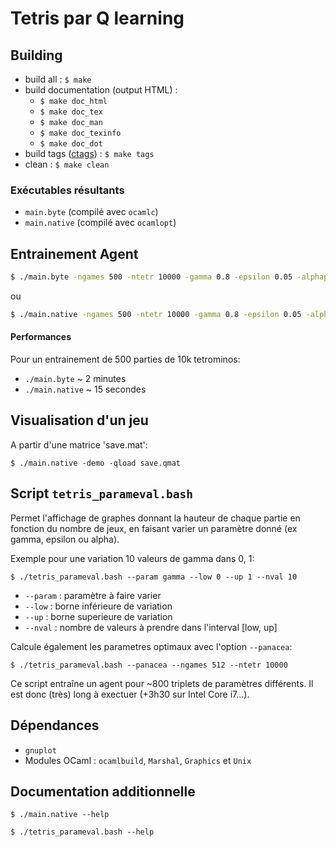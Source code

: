 # Tetris par Q learning

## Building

* build all : ```$ make```
* build documentation (output HTML) : 
  * ```$ make doc_html```
  * ```$ make doc_tex```
  * ```$ make doc_man```
  * ```$ make doc_texinfo```
  * ```$ make doc_dot```
* build tags ([ctags](http://ctags.sourceforge.net/)) : ```$ make tags```
* clean : ```$ make clean```

### Exécutables résultants


* ```main.byte``` (compilé avec ```ocamlc```)
* ```main.native``` (compilé avec ```ocamlopt```)


## Entrainement Agent
```bash
$ ./main.byte -ngames 500 -ntetr 10000 -gamma 0.8 -epsilon 0.05 -alphap 0.005 -qsave save.qmat
```
ou
```bash
$ ./main.native -ngames 500 -ntetr 10000 -gamma 0.8 -epsilon 0.05 -alphap 0.005 -qsave save.qmat
```

#### Performances
Pour un entrainement de 500 parties de 10k tetrominos:

* ```./main.byte``` ~ 2 minutes
* ```./main.native``` ~ 15 secondes

## Visualisation d'un jeu

A partir d'une matrice 'save.mat':

```$ ./main.native -demo -qload save.qmat```

## Script ```tetris_parameval.bash```

Permet l'affichage de graphes donnant la hauteur de chaque partie en fonction
du nombre de jeux, en faisant varier un paramètre donné (ex gamma, epsilon ou
alpha).

Exemple pour une variation 10 valeurs de gamma dans 0, 1:

```$ ./tetris_parameval.bash --param gamma --low 0 --up 1 --nval 10```

* ```--param``` : paramètre à faire varier
* ```--low``` : borne inférieure de variation
* ```--up``` : borne superieure de variation
* ```--nval```  : nombre de valeurs à prendre dans l'interval [low, up]


Calcule également les parametres optimaux avec l'option ```--panacea```:

```$ ./tetris_parameval.bash --panacea --ngames 512 --ntetr 10000```

Ce script entraîne un agent pour ~800 triplets de paramètres différents.
Il est donc (très) long à exectuer (+3h30 sur Intel Core i7...).

## Dépendances

* ```gnuplot```
* Modules OCaml : ```ocamlbuild```, ```Marshal```, ```Graphics``` et ```Unix```


## Documentation additionnelle

```$ ./main.native --help```

```$ ./tetris_parameval.bash --help```
